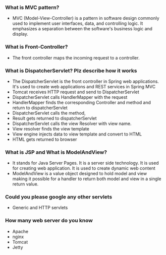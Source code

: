 ### What is MVC pattern?
* MVC (Model-View-Controller) is a pattern in software design commonly used to implement user interfaces, data, and controlling logic. It emphasizes a separation between the software's business logic and display.


### What  is Front-Controller?
* The front controller maps the incoming request to a controller.

### What is DispatcherServlet? Plz describe how it works
* The DispatcherServlet is the front controller in Spring web applications. It's used to create web applications and REST services in Spring MVC
* Tomcat receives HTTP request and send to DispatcherServlet
* DispatcherServlet calls HandlerMapper with the request
* HandlerMapper finds the corresponding Controller and method and return to dispatcherServlet
* DispatcherServlet calls the method, 
* Result gets returned to dispatcherServlet
* DispatcherServlet calls the view Resolver with view name.
* View resolver finds the view template
* View engine injects data to view template and convert to HTML
* HTML gets returned to browser
### What is JSP and What is ModelAndView?
* It stands for Java Server Pages. It is a server side technology. It is used for creating web application. It is used to create dynamic web content
* ModelAndView is a value object designed to hold model and view making it possible for a handler to return both model and view in a single return value.
### Could you please google any other servlets
* Generic and HTTP servlets
### How many web server do you know
* Apache
* nginx
* Tomcat
* Jetty
